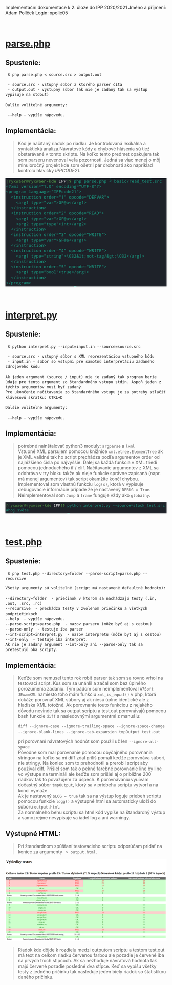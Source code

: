 Implementační dokumentace k 2. úloze do IPP 2020/2021
Jméno a příjmení: Adam Políček
Login: xpolic05

<br />

# [parse.php](parse.php)

## Spustenie:

```
 $ php parse.php < source.src > output.out
```
```
 - source.src - vstupný súbor z ktorého parser číta  
 - output.out - výstupný súbor (ak nie je zadaný tak sa výstup vypisuje na stdout)

Dalšie volitelné argumenty:

 --help - vypíše nápovedu.  

```
## Implementácia:

>Kód je načítaný riadok po riadku. Je kontrolovaná lexikálna a syntaktická analíza.Návratové kódy a chybové hlásenia sú tiež obstarávané v tomto skripte. 
Na koľko tento predmet opakujem tak som parseru nevenoval veľa pozornosti. Jedná sa viac menej o môj minuloročný projekt kde som ošetril pár drobností ako napríklad kontrolu hlavičky _IPPCODE21_.
<p align="center">
	<kbd>
		<img src="parse.png" />
	</kbd>
</p>

<br />

# [interpret.py](interpret.py)
## Spustenie:

```
 $ python interpret.py --input=input.in --source=source.src
```
```
 - source.src - vstupný súbor s XML reprezentáciou vstupného kódu
 - input.in - súbor so vstupmi pre samotnú interpretáciu zadaného zdrojového kódu

Ak jeden argument (source / input) nie je zadaný tak program berie údaje pre tento argument zo štandardného vstupu stdin. Aspoň jeden z týchto argumentov musí byť zadaný.
Pre ukončenie načítavania zo štandardného vstupu je za potreby stlačiť klávesovú skratku: CTRL+D

Dalšie volitelné argumenty:

 --help - vypíše nápovedu.  

```
## Implementácia:
> potrebné nainštalovať python3 moduly: `argparse` a `lxml` <br />
> Vstupné XML parsujem pomocou knižnice `xml.etree.ElementTree` ak je XML validné tak ho script prechádza podľa argumentov order od najnižšieho čísla po najvyššie. Ďalej sa každá funkcia v XML triedi pomocou jednoduchého if / elif. Načítavanie argumentov z XML sa odohráva v try bloku takže ak nieje funkcie správne zapísaná (napr. má menej argumentov) tak script okamžite končí chybou. Implementoval som vlastnú funkciu `log(s)`, ktorá v vypisuje debugovacie informácie prípade že je nastavený `DEBUG = True`. Neimplementoval som `Jump` a `frame` funguje vždy ako `globálny`.
<p align="center">
	<kbd>
		<img src="interpret.png" />
	</kbd>
</p>
<br />

# [test.php](test.php)
## Spustenie:

```
 $ php test.php --directory=folder --parse-script=parse.php --recursive
```
```
Všetky argumenty sú volitelné (script má nastavené defaultné hodnoty):

--directory=folder  - priečinok v ktorom sa nachádzajú testy (.in, .out, .src, .rc)
--recursive  - prechádza testy v zvolenom priečinku a všetkých podpriečinkoch
--help  - vypíše nápovedu.
--parse-script=parse.php  - nazov parseru (môže byť aj s cestou) 
--parse-only  - testuje iba parser 
--int-script=interpret.py  - nazov interpretu (môže byť aj s cestou) 
--int-only  - testuje iba interpret. 
Ak nie je zadaný argument --int-only ani --parse-only tak sa pretestujú oba scripty.

```
## Implementácia:
> Keďže som nemusel tento rok robiť parser tak som sa rovno vrhol na testovací script. Kus som sa unáhlil a začal som bez úplného porozumenia zadaniu. Tým pádom som neimplementoval `A7Soft JExamXML` namiesto toho mám funkciu `xml_is_equal()` v php, ktorá dokáže porovnať XML súbory aj ak niesú úplne identické ale z hladiska XML totožné. Ak porovnanie touto funkciou z nejakého dôvodu nevinde tak sa output scriptu a test.out porovnávajú pomocou bash funkcie `diff` s nasledovnými argumentmi z manuálu:
>
>`diff --ignore-case --ignore-trailing-space --ignore-space-change --ignore-blank-lines --ignore-tab-expansion tmpOutput test.out`
>
> pri porovnaní návratových hodnôt som použil už len `--ignore-all-space` <br />
> Pôvodne som mal porovnanie pomocou obyčajného porovnania stringov na koľko sa mi diff zdal príliš pomalí keďže porovnáva súbori, nie stringy. Na koniec som to prehodnotil a prerobil script aby používal diff. Prišiel som tak o pekné farebné porovnanie line by line vo výstupe na termináli ale keďže som prišiel aj o približne 200 riadkov tak to považujem za úspech. K porovnávaniu vyuívam dočastný súbor `tmpOutput`, ktorý sa v priebehu scriptu vytvorí a na konci vymaže. <br />
> Ak je nastavený `$LOG = true` tak sa na výstup loguje priebeh scriptu pomocou funkcie `logg()` a výstupné html sa automaticky uloží do súboru `output.html`.<br />
> Za normálneho behu scriptu sa html kód vypíše na štandardný výstup a samozrejme nevypisuje sa iadel log a ani warningy.

## Výstupné HTML:
> Pri štandardnom spúšťaní testovacieho scriptu odporúčam pridať na koniec za argumenty ` > output.html`.
<p align="center">
	<kbd>
		<img src="test.png" />
	</kbd>
</p>

> Riadok kde dôjde k rozdielu medzi outputom scriptu a testom test.out má text na celkom riadku červenou farbou ale pozadie je červené iba na prvých troch stĺpcoch. Ak sa nezhoduje návratová hodnota tak majú červené pozadie posledné dva stĺpce. Keď sa vypíšu všetky testy z jedného pričinku tak nasleduje jeden biely riadok so štatistikou daného pričinku.